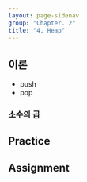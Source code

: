 ```yaml
---
layout: page-sidenav
group: "Chapter. 2"
title: "4. Heap"
---
```


## 이론

- push
- pop

### 소수의 곱

## Practice

## Assignment